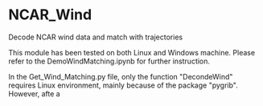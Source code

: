 # NCAR_Wind
Decode NCAR wind data and match with trajectories

This module has been tested on both Linux and Windows machine. Please refer to the DemoWindMatching.ipynb for further instruction.

In the Get_Wind_Matching.py file, only the function "DecondeWind" requires Linux environment, mainly because of the package "pygrib". However, afte
a
